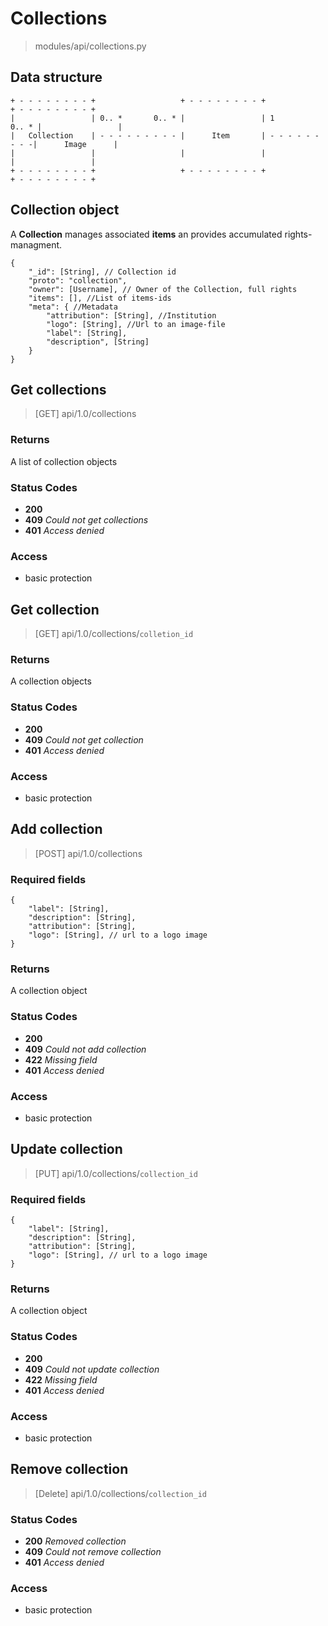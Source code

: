 # Collections

> modules/api/collections.py

## Data structure

```
+ - - - - - - - - +                   + - - - - - - - - +                  + - - - - - - - - +
|                 | 0.. *       0.. * |                 | 1          0.. * |                 |
|	Collection    | - - - - - - - - - |      Item       | - - - - - - - - -|      Image      |
|                 |                   |                 |                  |                 |
+ - - - - - - - - +                   + - - - - - - - - +                  + - - - - - - - - +
```



## Collection object

A **Collection** manages associated **items** an provides accumulated rights-managment.

```
{
    "_id": [String], // Collection id
    "proto": "collection", 
    "owner": [Username], // Owner of the Collection, full rights
    "items": [], //List of items-ids 
    "meta": { //Metadata
        "attribution": [String], //Institution
        "logo": [String], //Url to an image-file
        "label": [String],
        "description", [String]
    }
}
```

## Get collections

> [GET] api/1.0/collections

### Returns

A list of collection objects

### Status Codes

- **200**
- **409** *Could not get collections*
- **401** *Access denied*

### Access

- basic protection

## Get collection

>[GET] api/1.0/collections/`colletion_id`

### Returns

A collection objects

### Status Codes

- **200**
- **409** *Could not get collection*
- **401** *Access denied*

### Access

- basic protection

## Add collection

>[POST] api/1.0/collections

### Required fields

```
{
    "label": [String],
    "description": [String],
    "attribution": [String],
    "logo": [String], // url to a logo image
}
```

### Returns 

A collection object

### Status Codes

- **200** 
- **409** *Could not add collection*
- **422** *Missing field*
- **401** *Access denied*

### Access

- basic protection

## Update collection

>[PUT] api/1.0/collections/`collection_id`

### Required fields

```
{
    "label": [String],
    "description": [String],
    "attribution": [String],
    "logo": [String], // url to a logo image
}
```

### Returns 

A collection object

### Status Codes

- **200** 
- **409** *Could not update collection*
- **422** *Missing field*
- **401** *Access denied*

### Access

- basic protection

## Remove collection

> [Delete] api/1.0/collections/`collection_id`

### Status Codes

- **200** *Removed collection*
- **409** *Could not remove collection*
- **401** *Access denied*

### Access

- basic protection